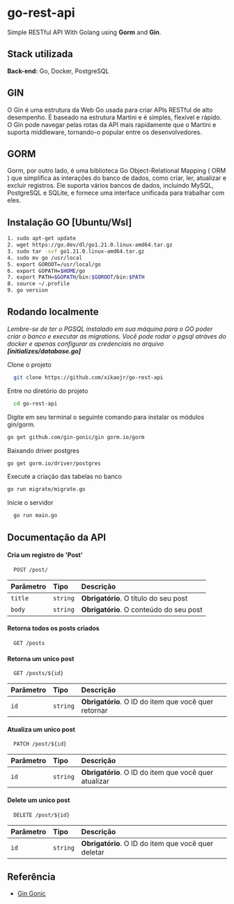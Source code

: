 # go-rest-api
Simple RESTful API With Golang using **Gorm** and **Gin**.
## Stack utilizada

**Back-end:** Go, Docker, PostgreSQL


## GIN
O Gin é uma estrutura da Web Go usada para criar APIs RESTful de alto desempenho. 
É baseado na estrutura Martini e é simples, flexível e rápido. 
O Gin pode navegar pelas rotas da API mais rapidamente que o Martini e suporta middleware, tornando-o popular entre os desenvolvedores.

## GORM
Gorm, por outro lado, é uma biblioteca Go Object-Relational Mapping ( ORM ) que simplifica as interações do banco de dados, como criar, ler, atualizar e excluir registros. 
Ele suporta vários bancos de dados, incluindo MySQL, PostgreSQL e SQLite, e fornece uma interface unificada para trabalhar com eles.
## Instalação GO [Ubuntu/Wsl]
```bash
1. sudo apt-get update
2. wget https://go.dev/dl/go1.21.0.linux-amd64.tar.gz
3. sudo tar -xvf go1.21.0.linux-amd64.tar.gz
4. sudo mv go /usr/local
5. export GOROOT=/usr/local/go
6. export GOPATH=$HOME/go
7. export PATH=$GOPATH/bin:$GOROOT/bin:$PATH
8. source ~/.profile
9. go version
```



## Rodando localmente

*Lembre-se de ter o PGSQL instalado em sua máquina para o GO poder criar o banco e executar as migrations. Você pode rodar o pgsql atráves do docker e apenas configurar as credenciais no arquivo **[initializes/database.go]***

Clone o projeto

```bash
  git clone https://github.com/xikaojr/go-rest-api
```

Entre no diretório do projeto

```bash
  cd go-rest-api
```

Digite em seu terminal o seguinte comando para instalar os módulos gin/gorm.

```bash
go get github.com/gin-gonic/gin gorm.io/gorm
```

Baixando driver postgres
```bash
go get gorm.io/driver/postgres
```

Execute a criação das tabelas no banco

```bash
go run migrate/migrate.go
```

Inicie o servidor

```bash
  go run main.go
```


## Documentação da API

#### Cria um registro de 'Post'

```http
  POST /post/
```

| Parâmetro   | Tipo       | Descrição                                   |
| :---------- | :--------- | :------------------------------------------ |
| `title`      | `string` | **Obrigatório**. O título do seu post |
| `body`      | `string` | **Obrigatório**. O conteúdo do seu post |


#### Retorna todos os posts criados

```http
  GET /posts
```

#### Retorna um unico post

```http
  GET /posts/${id}
```

| Parâmetro   | Tipo       | Descrição                                   |
| :---------- | :--------- | :------------------------------------------ |
| `id`      | `string` | **Obrigatório**. O ID do item que você quer retornar |

#### Atualiza um unico post

```http
  PATCH /post/${id}
```

| Parâmetro   | Tipo       | Descrição                                   |
| :---------- | :--------- | :------------------------------------------ |
| `id`      | `string` | **Obrigatório**. O ID do item que você quer atualizar |

#### Delete um unico post

```http
  DELETE /post/${id}
```

| Parâmetro   | Tipo       | Descrição                                   |
| :---------- | :--------- | :------------------------------------------ |
| `id`      | `string` | **Obrigatório**. O ID do item que você quer deletar |

## Referência

 - [Gin Gonic](https://gin-gonic.com/docs/)
